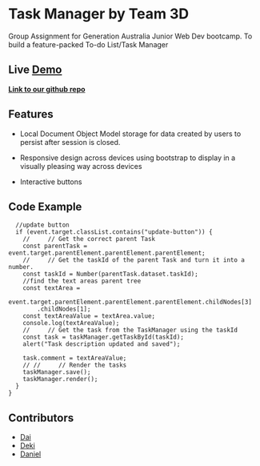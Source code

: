 # Task Manager by Team 3D

Group Assignment for Generation Australia Junior Web Dev bootcamp. To build a feature-packed To-do List/Task Manager

## Live [Demo](https://tripnfelt.github.io/3DAssign/)

**[Link to our github repo](https://github.com/tripnfelt/3DAssign)**

## Features

- Local Document Object Model storage for data created by users to persist after session is closed. 

- Responsive design across devices using bootstrap to display in a visually pleasing way across devices

- Interactive buttons

## Code Example


```
  //update button
  if (event.target.classList.contains("update-button")) {
    //     // Get the correct parent Task
    const parentTask = event.target.parentElement.parentElement.parentElement;
    //     // Get the taskId of the parent Task and turn it into a number.
    const taskId = Number(parentTask.dataset.taskId);
    //find the text areas parent tree
    const textArea =
      event.target.parentElement.parentElement.parentElement.childNodes[3]
        .childNodes[1];
    const textAreaValue = textArea.value;
    console.log(textAreaValue);
    //     // Get the task from the TaskManager using the taskId
    const task = taskManager.getTaskById(taskId);
    alert("Task description updated and saved");

    task.comment = textAreaValue;
    // //     // Render the tasks
    taskManager.save();
    taskManager.render();
  }
}
```

## Contributors

- [Dai](https://github.com/daivuong-github)
- [Deki](https://github.com/dekpey)
- [Daniel](https://github.com/tripnfelt)
